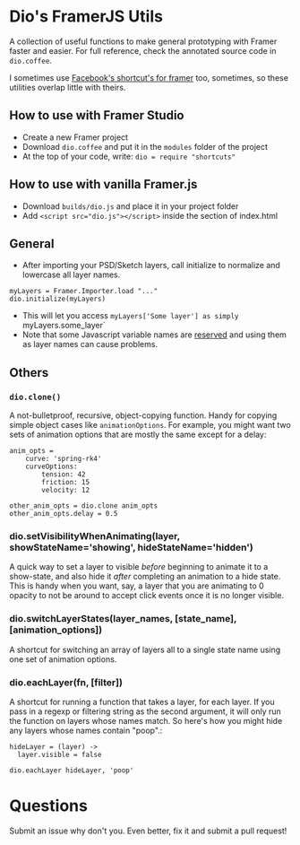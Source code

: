 # Dio's FramerJS Utils
A collection of useful functions to make general prototyping with Framer faster and easier. For full reference, check the annotated source code in `dio.coffee`. 

I sometimes use [Facebook's shortcut's for framer](https://github.com/facebook/shortcuts-for-framer) too, sometimes, so these utilities overlap little with theirs.

## How to use with Framer Studio

* Create a new Framer project
* Download `dio.coffee` and put it in the `modules` folder of the project
* At the top of your code, write: `dio = require "shortcuts"`


## How to use with vanilla Framer.js

* Download `builds/dio.js` and place it in your project folder
* Add `<script src="dio.js"></script>` inside the <head> section of index.html


## General
* After importing your PSD/Sketch layers, call initialize to normalize and lowercase all layer names.
    
```
myLayers = Framer.Importer.load "..."
dio.initialize(myLayers)
```

* This will let you access `myLayers['Some layer'] as simply `myLayers.some_layer`
* Note that some Javascript variable names are [reserved](http://www.javascripter.net/faq/reserved.htm) and using them as layer names can cause problems.


## Others

### `dio.clone()`
A not-bulletproof, recursive, object-copying function. Handy for copying simple object cases like `animationOptions`. For example, you might want two sets of animation options that are mostly the same except for a delay:
```
anim_opts =
	curve: 'spring-rk4'
	curveOptions:
		tension: 42
		friction: 15
		velocity: 12

other_anim_opts = dio.clone anim_opts
other_anim_opts.delay = 0.5
```

### dio.setVisibilityWhenAnimating(layer, showStateName='showing', hideStateName='hidden')
A quick way to set a layer to visible _before_ beginning to animate it to a show-state, and also hide it _after_ completing an animation to a hide state. This is handy when you want, say, a layer that you are animating to 0 opacity to not be around to accept click events once it is no longer visible.


### dio.switchLayerStates(layer_names, [state_name], [animation_options])
A shortcut for switching an array of layers all to a single state name using one set of animation options.

### dio.eachLayer(fn, [filter])
A shortcut for running a function that takes a layer, for each layer. If you pass in a regexp or filtering string as the second argument, it will only run the function on layers whose names match. So here's how you might hide any layers whose names contain "poop".:
```
hideLayer = (layer) ->
  layer.visible = false
  
dio.eachLayer hideLayer, 'poop'
```

# Questions

Submit an issue why don't you. Even better, fix it and submit a pull request!
